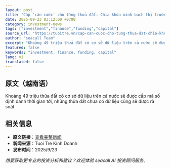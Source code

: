 ```yaml
---
layout: post
title: "Cấp 'căn cước' cho từng thửa đất: Chìa khóa minh bạch thị trường"
date: 2025-09-23 03:12:00 +0700
category: investment-news
tags: ["investment","finance","funding","capital"]
source_url: "https://tuoitre.vn/cap-can-cuoc-cho-tung-thua-dat-chia-khoa-minh-bach-thi-truong-20250923081204765.htm"
author: "seacall Team"
excerpt: "Khoảng 49 triệu thửa đất có cơ sở dữ liệu trên cả nước sẽ được cấp mã số định danh thời gian tới, những thửa đất chưa có dữ liệu cũng sẽ được rà soát...."
featured: false
keywords: "investment, finance, funding, capital"
lang: vi
translated: false
---
```


## 原文（越南语）

Khoảng 49 triệu thửa đất có cơ sở dữ liệu trên cả nước sẽ được cấp mã số định danh thời gian tới, những thửa đất chưa có dữ liệu cũng sẽ được rà soát.

## 相关信息

- **原文链接**：[查看完整新闻](https://tuoitre.vn/cap-can-cuoc-cho-tung-thua-dat-chia-khoa-minh-bach-thi-truong-20250923081204765.htm)
- **新闻来源**：Tuoi Tre Kinh Doanh
- **发布时间**：2025/9/23

*想要获取更专业的投资分析和建议？欢迎体验 seacall AI 投资顾问服务。*